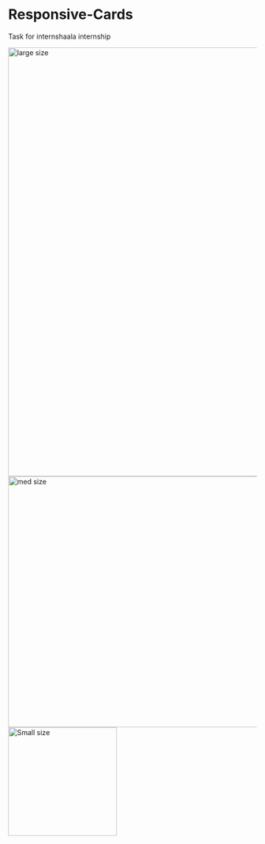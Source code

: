 # Responsive-Cards

Task for internshaala internship

<img width="870" alt="large size" src="https://user-images.githubusercontent.com/85558032/210617440-ac1c9f05-97c1-4488-affd-b456f1b38871.png">

<img width="509" alt="med size" src="https://user-images.githubusercontent.com/85558032/210617407-e1b7ec38-e73e-401b-a9f9-4706044d08ed.png">

<img width="220" alt="Small size" src="https://user-images.githubusercontent.com/85558032/210617516-44b5a828-174a-4667-9acb-203a818930c0.png">
